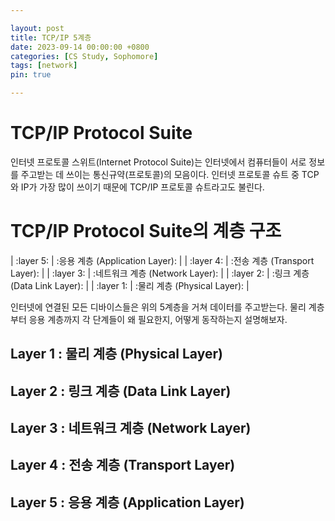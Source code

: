 ```yaml
---

layout: post
title: TCP/IP 5계층
date: 2023-09-14 00:00:00 +0800
categories: [CS Study, Sophomore]
tags: [network]
pin: true

---
```


TCP/IP Protocol Suite
=====================

인터넷 프로토콜 스위트(Internet Protocol Suite)는 인터넷에서 컴퓨터들이 서로 정보를 주고받는 데 쓰이는 통신규약(프로토콜)의 모음이다. 인터넷 프로토콜 슈트 중 TCP와 IP가 가장 많이 쓰이기 때문에 TCP/IP 프로토콜 슈트라고도 불린다.

TCP/IP Protocol Suite의 계층 구조
==============================

| :layer 5: | :응용 계층 (Application Layer): |
| :layer 4: | :전송 계층 (Transport Layer): |
| :layer 3: | :네트워크 계층 (Network Layer): |
| :layer 2: | :링크 계층 (Data Link Layer): |
| :layer 1: | :물리 계층 (Physical Layer): |

 인터넷에 연결된 모든 디바이스들은 위의 5계층을 거쳐 데이터를 주고받는다.
 물리 계층부터 응용 계층까지 각 단계들이 왜 필요한지, 어떻게 동작하는지 설명해보자.

Layer 1 : 물리 계층 (Physical Layer)
-------------------------------------

Layer 2 : 링크 계층 (Data Link Layer)
-------------------------------------

Layer 3 : 네트워크 계층 (Network Layer)
-------------------------------------

Layer 4 : 전송 계층 (Transport Layer)
-------------------------------------

Layer 5 : 응용 계층 (Application Layer)
-------------------------------------